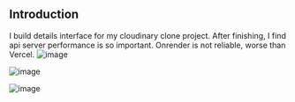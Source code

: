 ## Introduction

I build details interface for my cloudinary clone project. After finishing, I find api server performance is so important. Onrender is not reliable, worse than Vercel.
![image](https://github.com/Lanceart/photo-server-frontend/assets/62589604/0220b049-6839-4d27-8abb-6a8ec53684d6)

![image](https://github.com/Lanceart/photo-server-frontend/assets/62589604/20141619-ce34-45cd-9507-8b32c0635456)

![image](https://github.com/Lanceart/photo-server-frontend/assets/62589604/74d670ce-6bc6-49fa-adb9-5043c00939df)
